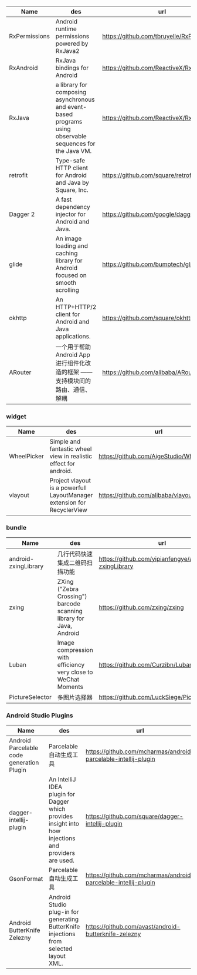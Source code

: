 

| Name        | des  |  url |
| --------   | -----  | ---- |
| RxPermissions     | Android runtime permissions powered by RxJava2|  https://github.com/tbruyelle/RxPermissions     |
| RxAndroid     | RxJava bindings for Android|  https://github.com/ReactiveX/RxAndroid     |
| RxJava     |a library for composing asynchronous and event-based programs using observable sequences for the Java VM.|  https://github.com/ReactiveX/RxJava     |
| retrofit     |Type-safe HTTP client for Android and Java by Square, Inc.|  https://github.com/square/retrofit     |
| Dagger 2     | A fast dependency injector for Android and Java.|  https://github.com/google/dagger     |
| glide     | An image loading and caching library for Android focused on smooth scrolling|  https://github.com/bumptech/glide    |
| okhttp     | An HTTP+HTTP/2 client for Android and Java applications. |  https://github.com/square/okhttp    |
| ARouter     | 一个用于帮助 Android App 进行组件化改造的框架 —— 支持模块间的路由、通信、解耦 |  https://github.com/alibaba/ARouter    |


### widget


| Name        | des  |  url |
| --------   | -----  | ---- |
| WheelPicker     | Simple and fantastic wheel view in realistic effect for android.|  https://github.com/AigeStudio/WheelPicker     |
| vlayout     | Project vlayout is a powerfull LayoutManager extension for RecyclerView|  https://github.com/alibaba/vlayout     |


### bundle


| Name        | des  |  url |
| --------   | -----  | ---- |
| android-zxingLibrary     | 几行代码快速集成二维码扫描功能|  https://github.com/yipianfengye/android-zxingLibrary     |
| zxing     | ZXing ("Zebra Crossing") barcode scanning library for Java, Android| https://github.com/zxing/zxing    |
| Luban     |Image compression with efficiency very close to WeChat Moments|  https://github.com/Curzibn/Luban     |
| PictureSelector     |多图片选择器|  https://github.com/LuckSiege/PictureSelector     |



### Android Studio Plugins
| Name        | des  |  url |
| --------   | -----  | ---- |
| Android Parcelable code generation Plugin     | Parcelable自动生成工具|  https://github.com/mcharmas/android-parcelable-intellij-plugin     |
| dagger-intellij-plugin     | An IntelliJ IDEA plugin for Dagger which provides insight into how injections and providers are used.|  https://github.com/square/dagger-intellij-plugin     |
| GsonFormat     | Parcelable自动生成工具|  https://github.com/mcharmas/android-parcelable-intellij-plugin     |
| Android ButterKnife Zelezny     | Android Studio plug-in for generating ButterKnife injections from selected layout XML.|  https://github.com/avast/android-butterknife-zelezny     |
